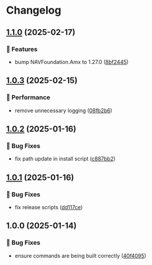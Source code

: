 # Changelog

## [1.1.0](https://github.com/Norgate-AV/NAVDatabase.Amx.DenonDN-500BD/compare/v1.0.3...v1.1.0) (2025-02-17)

### 🌟 Features

- bump NAVFoundation.Amx to 1.27.0 ([8bf2445](https://github.com/Norgate-AV/NAVDatabase.Amx.DenonDN-500BD/commit/8bf24451b61f298ba7f553fc8c9863fee7c9c390))

## [1.0.3](https://github.com/Norgate-AV/NAVDatabase.Amx.DenonDN-500BD/compare/v1.0.2...v1.0.3) (2025-02-15)

### 🚀 Performance

- remove unnecessary logging ([08fb2b6](https://github.com/Norgate-AV/NAVDatabase.Amx.DenonDN-500BD/commit/08fb2b62aea85860d269d01b5918dddd34246874))

## [1.0.2](https://github.com/Norgate-AV/NAVDatabase.Amx.DenonDN-500BD/compare/v1.0.1...v1.0.2) (2025-01-16)

### 🐛 Bug Fixes

- fix path update in install script ([c887bb2](https://github.com/Norgate-AV/NAVDatabase.Amx.DenonDN-500BD/commit/c887bb297aaa82002e5bf29406d9e2931149ef94))

## [1.0.1](https://github.com/Norgate-AV/NAVDatabase.Amx.DenonDN-500BD/compare/v1.0.0...v1.0.1) (2025-01-16)

### 🐛 Bug Fixes

- fix release scripts ([dd117ce](https://github.com/Norgate-AV/NAVDatabase.Amx.DenonDN-500BD/commit/dd117ce9360793a0a08b7b27d6f7ebc5467b9730))

## 1.0.0 (2025-01-14)

### 🐛 Bug Fixes

- ensure commands are being built correctly ([40f4095](https://github.com/Norgate-AV/NAVDatabase.Amx.DenonDN-500BD/commit/40f40957778628084634943b12cc3647d887348d))
